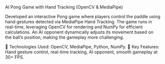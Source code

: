 AI Pong Game with Hand Tracking (OpenCV & MediaPipe)

Developed an interactive Pong game where players control the paddle using hand gestures detected via MediaPipe Hand Tracking. The game runs in real-time, leveraging OpenCV for rendering and NumPy for efficient calculations. An AI opponent dynamically adjusts its movement based on the ball’s position, making the gameplay more challenging.

🔹 Technologies Used: OpenCV, MediaPipe, Python, NumPy.
🔹 Key Features: Hand gesture control, real-time tracking, AI opponent, smooth gameplay at 30+ FPS.
